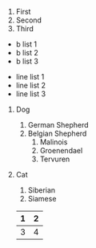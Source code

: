 1. First
2. Second 
3. Third

* b list 1
* b list 2
* b list 3

- line list 1
- line list 2
- line list 3


1. Dog
    1. German Shepherd
    2. Belgian Shepherd
        1. Malinois
        2. Groenendael
        3. Tervuren
2. Cat
    1. Siberian
    2. Siamese
    
    |1|2|
    |-|-|
    |3|4|
